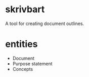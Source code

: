 # skrivbart
A tool for creating document outlines.

# entities
* Document
* Purpose statement
* Concepts